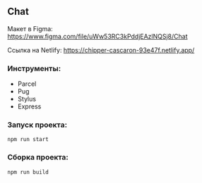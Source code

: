 ## Chat

Макет в Figma: https://www.figma.com/file/uWw53RC3kPddjEAzlNQSj8/Chat

Ссылка на Netlify: https://chipper-cascaron-93e47f.netlify.app/

### Инструменты:
* Parcel
* Pug
* Stylus
* Express

### Запуск проекта:
```
npm run start
```
### Сборка проекта:
```
npm run build
```
